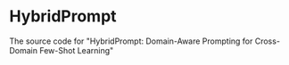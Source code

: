 # HybridPrompt
The source code for "HybridPrompt: Domain-Aware Prompting for Cross-Domain Few-Shot Learning"
